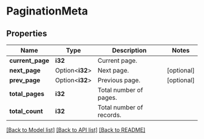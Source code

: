 # PaginationMeta

## Properties

Name | Type | Description | Notes
------------ | ------------- | ------------- | -------------
**current_page** | **i32** | Current page. | 
**next_page** | Option<**i32**> | Next page. | [optional]
**prev_page** | Option<**i32**> | Previous page. | [optional]
**total_pages** | **i32** | Total number of pages. | 
**total_count** | **i32** | Total number of records. | 

[[Back to Model list]](../README.md#documentation-for-models) [[Back to API list]](../README.md#documentation-for-api-endpoints) [[Back to README]](../README.md)


